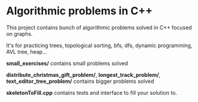 # Algorithmic problems in C++

This project contains bunch of algorithmic problems solved in C++ focused on graphs.

It's for practicing trees, topological sorting, bfs, dfs, dynamic programming, AVL tree, heap...

**small_exercises/** contains small problems solved

**distribute_christmas_gift_problem/**, **longest_track_problem/**, **text_editor_tree_problem/** contains bigger problems solved

**skeletonToFill.cpp** contains tests and interface to fill your solution to.